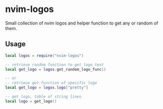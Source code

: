# nvim-logos

Small collection of nvim logos and helper function to get any or random of them.

## Usage

```lua
local logos = require("nvim-logos")

-- retrieve random function to get logo text
local get_logo = logos.get_random_logo_func()

-- or
-- retrieve get-function of specific logo
local get_logo = logos.logo["pretty"]

-- get logo, table of string lines
local logo = get_logo()
```

